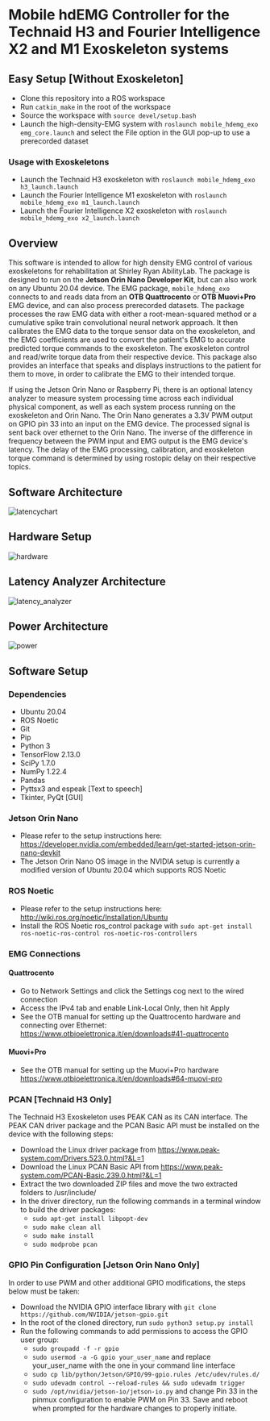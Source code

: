 # Mobile hdEMG Controller for the Technaid H3 and Fourier Intelligence X2 and M1 Exoskeleton systems

## Easy Setup [Without Exoskeleton]
- Clone this repository into a ROS workspace
- Run ```catkin_make``` in the root of the workspace
- Source the workspace with ```source devel/setup.bash```
- Launch the high-density-EMG system with ```roslaunch mobile_hdemg_exo emg_core.launch``` and select
the File option in the GUI pop-up to use a prerecorded dataset
### Usage with Exoskeletons
- Launch the Technaid H3 exoskeleton with ```roslaunch mobile_hdemg_exo h3_launch.launch```
- Launch the Fourier Intelligence M1 exoskeleton with ```roslaunch mobile_hdemg_exo m1_launch.launch```
- Launch the Fourier Intelligence X2 exoskeleton with ```roslaunch mobile_hdemg_exo x2_launch.launch```

## Overview

This software is intended to allow for high density EMG control of various exoskeletons for rehabilitation at Shirley Ryan AbilityLab. The package is designed to run on the **Jetson Orin Nano Developer Kit**, but can also work on any Ubuntu 20.04 device. The EMG package, ```mobile_hdemg_exo``` connects to and reads data from an **OTB Quattrocento** or **OTB Muovi+Pro** EMG device, and can also process prerecorded datasets. The package processes the raw EMG data with either a root-mean-squared method or a cumulative spike train convolutional neural network approach. It then calibrates the EMG data to the torque sensor data on the exoskeleton, and the EMG coefficients are used to convert the patient's EMG to accurate predicted torque commands to the exoskeleton. The exoskeleton control and read/write torque data from their respective device.
This package also provides an interface that speaks and displays instructions to the patient for them to move, in order to calibrate the EMG to their intended torque. 

If using the Jetson Orin Nano or Raspberry Pi, there is an optional latency analyzer to measure system processing time across each individual physical component, as well as each system process running on the exoskeleton and Orin Nano. The Orin Nano generates a 3.3V PWM output on GPIO pin 33 into an input on the EMG device. The processed signal is sent back over ethernet to the Orin Nano. The inverse of the difference in frequency between the PWM input and EMG output is the EMG device's latency. The delay of the EMG processing, calibration, and exoskeleton torque command is determined by using rostopic delay on their respective topics.

## Software Architecture
![latencychart](https://github.com/Technaid-S-L/technaid_h3_ankle_ros_python/assets/113081373/b294f94c-8046-41e6-9f5a-710b0d6b98c1)

## Hardware Setup
![hardware](https://github.com/Technaid-S-L/technaid_h3_ankle_ros_python/assets/113081373/f0cd0a10-c66b-4bc8-b535-b7f9276eb0a0)

## Latency Analyzer Architecture
![latency_analyzer](https://github.com/Technaid-S-L/technaid_h3_ankle_ros_python/assets/113081373/ffa85a23-80ef-410d-be35-f5984ff19d2c)

## Power Architecture
![power](https://github.com/Technaid-S-L/technaid_h3_ankle_ros_python/assets/113081373/f8f1b4db-32b2-464e-a698-3a3014793764)


## Software Setup
### Dependencies
- Ubuntu 20.04
- ROS Noetic
- Git
- Pip
- Python 3
- TensorFlow 2.13.0
- SciPy 1.7.0
- NumPy 1.22.4
- Pandas
- Pyttsx3 and espeak [Text to speech]
- Tkinter, PyQt [GUI]


### Jetson Orin Nano
- Please refer to the setup instructions here: https://developer.nvidia.com/embedded/learn/get-started-jetson-orin-nano-devkit
- The Jetson Orin Nano OS image in the NVIDIA setup is currently a modified version of Ubuntu 20.04 which supports ROS Noetic

### ROS Noetic
- Please refer to the setup instructions here: http://wiki.ros.org/noetic/Installation/Ubuntu
- Install the ROS Noetic ros_control package with ```sudo apt-get install ros-noetic-ros-control ros-noetic-ros-controllers```

### EMG Connections
#### Quattrocento
- Go to Network Settings and click the Settings cog next to the wired connection
- Access the IPv4 tab and enable Link-Local Only, then hit Apply
- See the OTB manual for setting up the Quattrocento hardware and connecting over Ethernet: https://www.otbioelettronica.it/en/downloads#41-quattrocento

#### Muovi+Pro
- See the OTB manual for setting up the Muovi+Pro hardware https://www.otbioelettronica.it/en/downloads#64-muovi-pro

### PCAN [Technaid H3 Only]
The Technaid H3 Exoskeleton uses PEAK CAN as its CAN interface. The PEAK CAN driver package and the PCAN Basic API must be installed on the device with the following steps:
- Download the Linux driver package from https://www.peak-system.com/Drivers.523.0.html?&L=1
- Download the Linux PCAN Basic API from https://www.peak-system.com/PCAN-Basic.239.0.html?&L=1
- Extract the two downloaded ZIP files and move the two extracted folders to /usr/include/
- In the driver directory, run the following commands in a terminal window to build the driver packages:
  - ```sudo apt-get install libpopt-dev```
  - ```sudo make clean all```
  - ```sudo make install```
  - ```sudo modprobe pcan```

### GPIO Pin Configuration [Jetson Orin Nano Only]
In order to use PWM and other additional GPIO modifications, the steps below must be taken:
- Download the NVIDIA GPIO interface library with `git clone https://github.com/NVIDIA/jetson-gpio.git`
- In the root of the cloned directory, run `sudo python3 setup.py install`
- Run the following commands to add permissions to access the GPIO user group:
  - `sudo groupadd -f -r gpio`
  - `sudo usermod -a -G gpio your_user_name` and replace your_user_name with the one in your command line interface
  - `sudo cp lib/python/Jetson/GPIO/99-gpio.rules /etc/udev/rules.d/`
  - `sudo udevadm control --reload-rules && sudo udevadm trigger`
  - `sudo /opt/nvidia/jetson-io/jetson-io.py` and change Pin 33 in the pinmux configuration to enable PWM on Pin 33. Save and reboot when prompted for the hardware changes to properly initiate.
